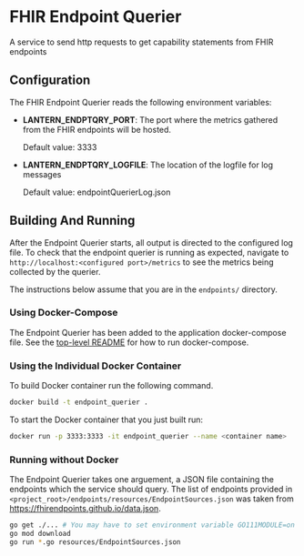 
# FHIR Endpoint Querier
A service to send http requests to get capability statements from FHIR endpoints

## Configuration
The FHIR Endpoint Querier reads the following environment variables:

* **LANTERN_ENDPTQRY_PORT**: The port where the metrics gathered from the FHIR endpoints will be hosted.

  Default value: 3333

* **LANTERN_ENDPTQRY_LOGFILE**: The location of the logfile for log messages

  Default value: endpointQuerierLog.json

## Building And Running

After the Endpoint Querier starts, all output is directed to the configured log file. To check that the endpoint querier is running as expected, navigate to `http://localhost:<configured port>/metrics` to see the metrics being collected by the querier.

The instructions below assume that you are in the `endpoints/` directory.

### Using Docker-Compose

The Endpoint Querier has been added to the application docker-compose file. See the [top-level README](../README.md) for how to run docker-compose.

### Using the Individual Docker Container

To build Docker container run the following command.

```bash
docker build -t endpoint_querier .
```

To start the Docker container that you just built run:

```bash
docker run -p 3333:3333 -it endpoint_querier --name <container name>
```

### Running without Docker

The Endpoint Querier takes one arguement, a JSON file containing the endpoints which the service should query. The list of endpoints provided in `<project_root>/endpoints/resources/EndpointSources.json` was taken from https://fhirendpoints.github.io/data.json.

```bash
go get ./... # You may have to set environment variable GO111MODULE=on
go mod download
go run *.go resources/EndpointSources.json
```